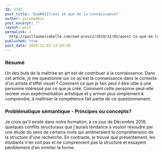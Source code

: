 ```yaml
---
ID: 1705
post_title: 'Qu&#8217;est ce que de la connaissance?'
author: gicomadmin
post_excerpt: ""
layout: post
permalink: >
  http://guillaumeisabelle.com/nad-previz/2019/12/03/quest-ce-que-de-la-connaissance/
published: true
post_date: 2019-12-03 13:59:28
---
```

<!-- wp:heading {"level":3} -->

### Résumé

<!-- /wp:heading -->

<!-- wp:paragraph -->

Un des buts de la maîtrise en art est de contribuer à la connaissance. Dans cet article, je me questionne sur ce qu'est la connaissance dans le contexte d'un artiste d'effet visuel ? Comment ce que je fais peut il être utile à une personne intéressé par ce que je créé. Comment cette personne peut-elle recréer mon expérimentation artistique et y arriver plus simplement à comprendre, à maîtriser la compétence fait partie de ce questionnement.

<!-- /wp:paragraph -->

<!-- wp:heading {"level":3} -->

### Problématique sémantique - Principes ou concepts?

<!-- /wp:heading -->

<!-- wp:paragraph -->

Je crois qu'il existe dans notre formation, à ce jour de Décembre 2019, quelques conflits structuraux que j'aurais tendance à vouloir résoudre par une étude du sens de certains mots qui amèneraient la compréhension de la structure d'une recherche. En contraste, je trouve que présentement, les étudiants n'en voit pas et ne comprennent pas la structure et essayent péniblement d'en immiter la forme.

<!-- /wp:paragraph -->